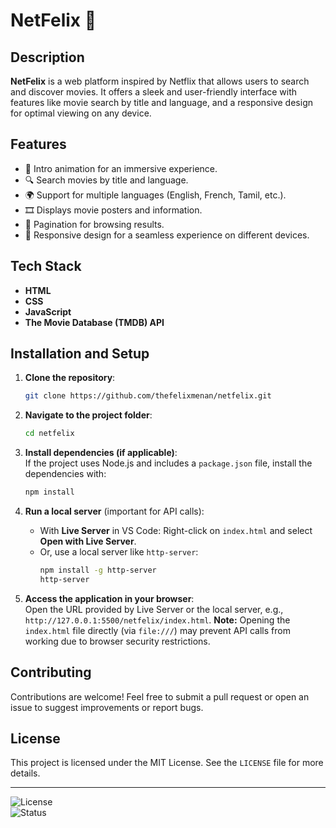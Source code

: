 # NetFelix 🎥  

## Description  
**NetFelix** is a web platform inspired by Netflix that allows users to search and discover movies. It offers a sleek and user-friendly interface with features like movie search by title and language, and a responsive design for optimal viewing on any device.

## Features  
- 🎥 Intro animation for an immersive experience.
- 🔍 Search movies by title and language.
- 🌍 Support for multiple languages (English, French, Tamil, etc.).
- 🎞️ Displays movie posters and information.
- 🔗 Pagination for browsing results.
- 🎨 Responsive design for a seamless experience on different devices.

## Tech Stack  
- **HTML**  
- **CSS**  
- **JavaScript**  
- **The Movie Database (TMDB) API**

## Installation and Setup  

1. **Clone the repository**:  
   ```bash
   git clone https://github.com/thefelixmenan/netfelix.git
   ```

2. **Navigate to the project folder**:  
   ```bash
   cd netfelix
   ```

3. **Install dependencies (if applicable)**:  
   If the project uses Node.js and includes a `package.json` file, install the dependencies with:  
   ```bash
   npm install
   ```

4. **Run a local server** (important for API calls):
   - With **Live Server** in VS Code: Right-click on `index.html` and select **Open with Live Server**.  
   - Or, use a local server like `http-server`:
     ```bash
     npm install -g http-server
     http-server
     ```

5. **Access the application in your browser**:  
   Open the URL provided by Live Server or the local server, e.g., `http://127.0.0.1:5500/netfelix/index.html`.
   **Note:** Opening the `index.html` file directly (via `file:///`) may prevent API calls from working due to browser security restrictions.

## Contributing  
Contributions are welcome! Feel free to submit a pull request or open an issue to suggest improvements or report bugs.  

## License  
This project is licensed under the MIT License. See the `LICENSE` file for more details.  

---

![License](https://img.shields.io/badge/license-MIT-green)  
![Status](https://img.shields.io/badge/status-active-brightgreen)
